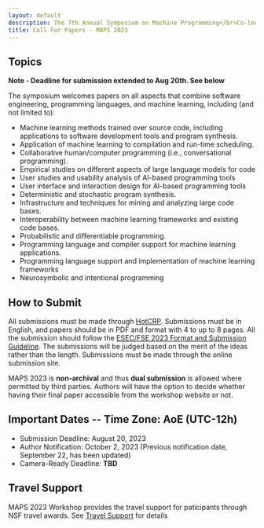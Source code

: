 ```yaml
---
layout: default
description: The 7th Annual Symposium on Machine Programming</br>Co-located with ESEC/FSE 2023</br>December 3, 2023 - San Francisco, CA, USA</br>
title: Call For Papers - MAPS 2023
---
```


## Topics

__Note - Deadline for submission extended to Aug 20th. See below__

The symposium welcomes papers on all aspects that combine software engineering, programming languages, and machine learning, including (and not limited to):

- Machine learning methods trained over source code, including applications to software development tools and program synthesis.
- Application of machine learning to compilation and run-time scheduling.
- Collaborative human/computer programming (i.e., conversational programming).
- Empirical studies on different aspects of large language models for code
- User studies and usability analysis of AI-based programming tools
- User interface and interaction design for AI-based programming tools
- Deterministic and stochastic program synthesis.
- Infrastructure and techniques for mining and analyzing large code bases.
- Interoperability between machine learning frameworks and existing code bases.
- Probabilistic and differentiable programming.
- Programming language and compiler support for machine learning applications.
- Programming language support and implementation of machine learning frameworks
- Neurosymbolic and intentional programming

## How to Submit

All submissions must be made through [HotCRP](https://maps2023.hotcrp.com/). Submissions must be in English, and papers should be in PDF and format with 4 to up to 8 pages. All the submission should follow the [ESEC/FSE 2023 Format and Submission Guideline](https://2023.esec-fse.org/track/fse-2023-how-to-submit). The submissions will be judged based on the merit of the ideas rather than the length. Submissions must be made through the online submission site.

MAPS 2023 is __non-archival__ and thus __dual submission__ is allowed where permitted by third parties.  Authors will have the option to decide whether having their final paper accessible from the workshop website or not.

## Important Dates -- Time Zone: AoE (UTC-12h)

- Submission Deadline: August 20, 2023
- Author Notification: October 2, 2023 (Previous notification date, September 22, has been updated)
- Camera-Ready Deadline: __TBD__

## Travel Support

MAPS 2023 Workshop provides the travel support for paticipants through NSF travel awards. See [Travel Support](travel.md) for details
